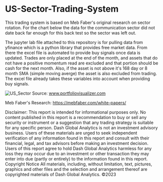 # US-Sector-Trading-System
This trading system is based on Meb Faber's original research on sector rotation. For the chart below the data for the communication sector did not date back far enough for this back test so the sector was left out. 

The jupyter lab file attached to this repository is for pulling data from yfinance which is a python library that provides free market data. From there the excel file is automated to provide buy signals once data is updated. Trades are only placed at the end of the month, and assets that do not have a positive momentum read are excluded and that portion should be cash for the next month. Also, if the asset is not above it's 168 day or 8 month SMA (simple moving averge) the asset is also excluded from trading. The excel file already takes these variables into account when providing buy signals. 

![US_Sector](https://github.com/monicacw21/US-Sector-Trading-System/assets/101022450/a678da37-b547-4c7f-8e21-bdd496f3182c)
Source: www.portfoliovisualizer.com

Meb Faber's Research: https://mebfaber.com/white-papers/

Disclaimer:
This report is intended for informational purposes only. No content published in this report is a recommendation to buy or sell any security or instrument or a suggestion that any trading strategy is suitable for any specific person. Dash Global Analytics is not an investment advisory business. Users of these materials are urged to seek independent verification of any information found in this report and consult with their financial, legal, and tax advisors before making an investment decision. Users of this report agree to hold Dash Global Analytics harmless for any loss they may occur due to an investment or other transaction they may enter into due (partly or entirely) to the information found in this report. 
Copyright Notice All materials, including, without limitation, text, pictures, graphics and other files and the selection and arrangement thereof are copyrighted materials of Dash Global Analytics. ©2023
